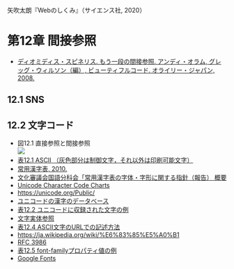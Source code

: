 矢吹太朗『Webのしくみ』（サイエンス社, 2020）

# 第12章 間接参照

- [ディオミディス・スピネリス. もう一段の間接参照. アンディ・オラム, グレッグ・ウィルソン（編）, ビューティフルコード. オライリー・ジャパン, 2008.](https://calil.jp/book/4873113636)

## 12.1 SNS

## 12.2 文字コード

- 図12.1 直接参照と間接参照<br>![](figures/12-1.svg)
- [表12.1 ASCII （灰色部分は制御文字，それ以外は印刷可能文字）](https://taroyabuki.github.io/webbook/ascii.html)
- [常用漢字表, 2010.](https://www.bunka.go.jp/kokugo_nihongo/sisaku/joho/joho/kijun/naikaku/kanji/)
- [文化審議会国語分科会「常用漢字表の字体・字形に関する指針（報告） 概要](https://www.bunka.go.jp/koho_hodo_oshirase/hodohappyo/pdf/2016022902_besshi01.pdf)
- [Unicode Character Code Charts](https://unicode.org/charts/)
- https://unicode.org/Public/
- [ユニコードの漢字のデータベース](https://unicode.org/charts/unihan.html)
- [表12.2 ユニコードに収録された文字の例](https://taroyabuki.github.io/webbook/unicode.html)
- [文字実体参照](https://dev.w3.org/html5/html-author/charref)
- [表12.4 ASCII文字のURLでの記述方法](https://taroyabuki.github.io/webbook/ascii.html)
- https://ja.wikipedia.org/wiki/%E6%83%85%E5%A0%B1
- [RFC 3986](https://www.ietf.org/rfc/rfc3986.txt)
- [表12.5 font-familyプロパティ値の例](https://taroyabuki.github.io/webbook/font.html)
- [Google Fonts](https://fonts.google.com)
